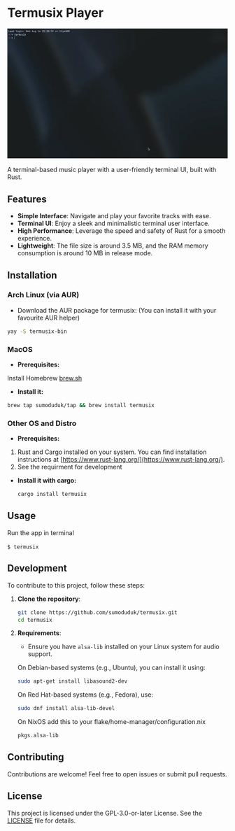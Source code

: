 # Termusix Player

![termusix](./assets/termusix.webp)

A terminal-based music player with a user-friendly terminal UI, built with Rust.

## Features

- **Simple Interface**: Navigate and play your favorite tracks with ease.
- **Terminal UI**: Enjoy a sleek and minimalistic terminal user interface.
- **High Performance**: Leverage the speed and safety of Rust for a smooth experience.
- **Lightweight**: The file size is around 3.5 MB, and the RAM memory consumption is around 10 MB in release mode.

## Installation

### Arch Linux (via AUR)

- Download the AUR package for termusix: (You can install it with your favourite AUR helper)

```bash
yay -S termusix-bin

```

### MacOS

- **Prerequisites:**

Install Homebrew [brew.sh](https://brew.sh/)

- **Install it:**

```bash
brew tap sumoduduk/tap && brew install termusix

```

### Other OS and Distro

- **Prerequisites:**

1. Rust and Cargo installed on your system. You can find installation instructions at [https://www.rust-lang.org/](https://www.rust-lang.org/).
2. See the requirment for development

- **Install it with cargo:**

  ```bash
  cargo install termusix
  ```

## Usage

Run the app in terminal

`$ termusix`

## Development

To contribute to this project, follow these steps:

1. **Clone the repository**:

   ```sh
   git clone https://github.com/sumoduduk/termusix.git
   cd termusix
   ```

2. **Requirements**:

   - Ensure you have `alsa-lib` installed on your Linux system for audio support.

   On Debian-based systems (e.g., Ubuntu), you can install it using:

   ```sh
   sudo apt-get install libasound2-dev
   ```

   On Red Hat-based systems (e.g., Fedora), use:

   ```sh
   sudo dnf install alsa-lib-devel
   ```

   On NixOS add this to your flake/home-manager/configuration.nix

   ```nix
   pkgs.alsa-lib
   ```

## Contributing

Contributions are welcome! Feel free to open issues or submit pull requests.

## License

This project is licensed under the GPL-3.0-or-later License. See the [LICENSE](LICENSE) file for details.
